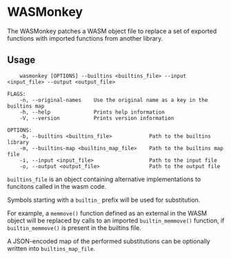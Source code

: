 # WASMonkey

The WASMonkey patches a WASM object file to replace a set of exported
functions with imported functions from another library.

## Usage

```text
    wasmonkey [OPTIONS] --builtins <builtins_file> --input <input_file> --output <output_file>

FLAGS:
    -n, --original-names    Use the original name as a key in the builtins map
    -h, --help              Prints help information
    -V, --version           Prints version information

OPTIONS:
    -b, --builtins <builtins_file>            Path to the builtins library
    -m, --builtins-map <builtins_map_file>    Path to the builtins map file
    -i, --input <input_file>                  Path to the input file
    -o, --output <output_file>                Path to the output file
```

`builtins_file` is an object containing alternative implementations to
funcitons called in the wasm code.

Symbols starting with a `builtin_` prefix will be used for substitution.

For example, a `memmove()` function defined as an external in the WASM
object will be replaced by calls to an imported `builtin_memmove()`
function, if `builtin_memmove()` is present in the builtins file.

A JSON-encoded map of the performed substitutions can be optionally written
into `builtins_map_file`.
